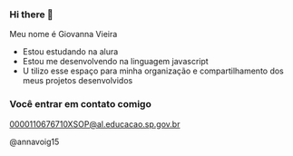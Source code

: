 ### Hi there 👋

Meu nome é Giovanna Vieira

- Estou estudando na alura
- Estou me desenvolvendo na linguagem javascript
- U tilizo esse espaço para minha organização e compartilhamento dos meus projetos desenvolvidos

### Você entrar em contato comigo

0000110676710XSOP@al.educacao.sp.gov.br

@annavoig15
